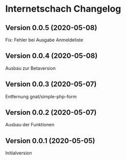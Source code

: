 # Internetschach Changelog

## Version 0.0.5 (2020-05-08)

Fix: Fehler bei Ausgabe Anmeldeliste

## Version 0.0.4 (2020-05-08)

Ausbau zur Betaversion

## Version 0.0.3 (2020-05-07)

Entfernung gnat/simple-php-form

## Version 0.0.2 (2020-05-07)

Ausbau der Funktionen

## Version 0.0.1 (2020-05-05)

Initialversion
